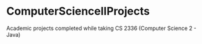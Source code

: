 # ComputerScienceIIProjects
Academic projects completed while taking CS 2336 (Computer Science 2 - Java)
